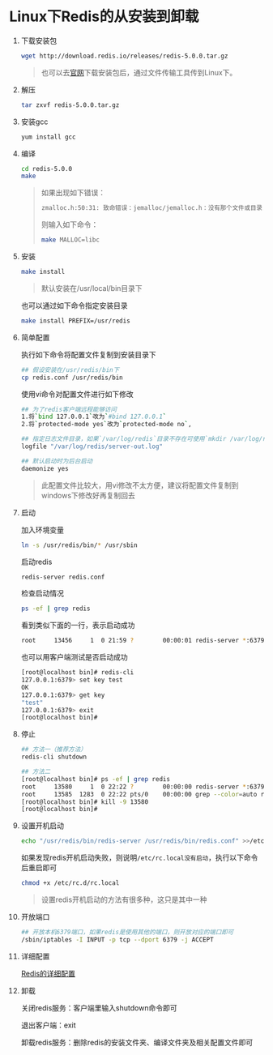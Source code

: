 # Linux下Redis的从安装到卸载

1. 下载安装包

   ```bash
   wget http://download.redis.io/releases/redis-5.0.0.tar.gz
   ```

   > 也可以去[官网](https://redis.io/)下载安装包后，通过文件传输工具传到Linux下。

2. 解压

   ```bash
   tar zxvf redis-5.0.0.tar.gz
   ```

3. 安装gcc

   ```bash
   yum install gcc
   ```

4. 编译

   ```bash
   cd redis-5.0.0
   make
   ```

   > 如果出现如下错误：
   >
   > ```bash
   > zmalloc.h:50:31: 致命错误：jemalloc/jemalloc.h：没有那个文件或目录
   > ```
   >
   > 则输入如下命令：
   >
   > ```bash
   > make MALLOC=libc
   > ```

5. 安装

   ```bash
   make install
   ```

   > 默认安装在/usr/local/bin目录下

   也可以通过如下命令指定安装目录

   ```bash
   make install PREFIX=/usr/redis
   ```

6. 简单配置

   执行如下命令将配置文件复制到安装目录下

   ```bash
   ## 假设安装在/usr/redis/bin下
   cp redis.conf /usr/redis/bin
   ```

   使用vi命令对配置文件进行如下修改

   ```bash
   ## 为了redis客户端远程能够访问
   1.将`bind 127.0.0.1`改为`#bind 127.0.0.1`
   2.将`protected-mode yes`改为`protected-mode no`,
   
   ## 指定日志文件目录，如果`/var/log/redis`目录不存在可使用`mkdir /var/log/redis`命令创建目录
   logfile "/var/log/redis/server-out.log"
   
   ## 默认启动时为后台启动
   daemonize yes
   ```

   > 此配置文件比较大，用vi修改不太方便，建议将配置文件复制到windows下修改好再复制回去

7. 启动

   加入环境变量

   ```bash
   ln -s /usr/redis/bin/* /usr/sbin
   ```

   启动redis

   ```bash
   redis-server redis.conf
   ```

   检查启动情况

   ```bash
   ps -ef | grep redis
   ```

   看到类似下面的一行，表示启动成功

   ```bash
   root     13456     1  0 21:59 ?        00:00:01 redis-server *:6379
   ```

   也可以用客户端测试是否启动成功 

   ```bash
   [root@localhost bin]# redis-cli 
   127.0.0.1:6379> set key test
   OK
   127.0.0.1:6379> get key
   "test"
   127.0.0.1:6379> exit
   [root@localhost bin]#
   ```

8. 停止

   ```bash
   ## 方法一（推荐方法）
   redis-cli shutdown
   
   ## 方法二
   [root@localhost bin]# ps -ef | grep redis
   root     13580     1  0 22:22 ?        00:00:00 redis-server *:6379
   root     13585  1283  0 22:22 pts/0    00:00:00 grep --color=auto redis
   [root@localhost bin]# kill -9 13580
   [root@localhost bin]# 
   ```

9. 设置开机启动

   ```bash
   echo "/usr/redis/bin/redis-server /usr/redis/bin/redis.conf" >>/etc/rc.local
   ```

   如果发现redis开机启动失败，则说明`/etc/rc.local没有启动`，执行以下命令后重启即可

   ```bash
   chmod +x /etc/rc.d/rc.local
   ```

   > 设置redis开机启动的方法有很多种，这只是其中一种

10. 开放端口

    ```bash
    ## 开放本机6379端口，如果redis是使用其他的端口，则开放对应的端口即可
    /sbin/iptables -I INPUT -p tcp --dport 6379 -j ACCEPT
    ```

11. 详细配置

    [Redis的详细配置](./Redis的详细配置.md)

12. 卸载

    关闭redis服务：客户端里输入shutdown命令即可

    退出客户端：exit

    卸载redis服务：删除redis的安装文件夹、编译文件夹及相关配置文件即可


